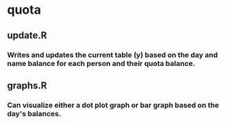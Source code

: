 # quota

## update.R
### Writes and updates the current table (y) based on the day and name balance for each person and their quota balance.

## graphs.R
### Can visualize either a dot plot graph or bar graph based on the day's balances.
